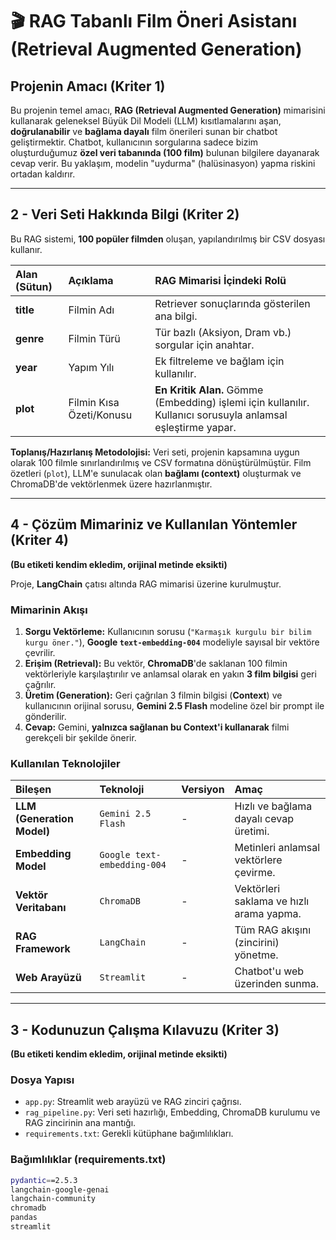 # 🎬 RAG Tabanlı Film Öneri Asistanı (Retrieval Augmented Generation)

## Projenin Amacı (Kriter 1)

Bu projenin temel amacı, **RAG (Retrieval Augmented Generation)** mimarisini kullanarak geleneksel Büyük Dil Modeli (LLM) kısıtlamalarını aşan, **doğrulanabilir** ve **bağlama dayalı** film önerileri sunan bir chatbot geliştirmektir. Chatbot, kullanıcının sorgularına sadece bizim oluşturduğumuz **özel veri tabanında (100 film)** bulunan bilgilere dayanarak cevap verir. Bu yaklaşım, modelin "uydurma" (halüsinasyon) yapma riskini ortadan kaldırır.

---

## 2 - Veri Seti Hakkında Bilgi (Kriter 2)

Bu RAG sistemi, **100 popüler filmden** oluşan, yapılandırılmış bir CSV dosyası kullanır.

| Alan (Sütun) | Açıklama | RAG Mimarisi İçindeki Rolü |
| :--- | :--- | :--- |
| **title** | Filmin Adı | Retriever sonuçlarında gösterilen ana bilgi. |
| **genre** | Filmin Türü | Tür bazlı (Aksiyon, Dram vb.) sorgular için anahtar. |
| **year** | Yapım Yılı | Ek filtreleme ve bağlam için kullanılır. |
| **plot** | Filmin Kısa Özeti/Konusu | **En Kritik Alan.** Gömme (Embedding) işlemi için kullanılır. Kullanıcı sorusuyla anlamsal eşleştirme yapar. |

**Toplanış/Hazırlanış Metodolojisi:**
Veri seti, projenin kapsamına uygun olarak 100 filmle sınırlandırılmış ve CSV formatına dönüştürülmüştür. Film özetleri (`plot`), LLM'e sunulacak olan **bağlamı (context)** oluşturmak ve ChromaDB'de vektörlenmek üzere hazırlanmıştır.

---

## 4 - Çözüm Mimariniz ve Kullanılan Yöntemler (Kriter 4) 
**(Bu etiketi kendim ekledim, orijinal metinde eksikti)**

Proje, **LangChain** çatısı altında RAG mimarisi üzerine kurulmuştur.

### Mimarinin Akışı

1.  **Sorgu Vektörleme:** Kullanıcının sorusu (`"Karmaşık kurgulu bir bilim kurgu öner."`), **Google `text-embedding-004`** modeliyle sayısal bir vektöre çevrilir.
2.  **Erişim (Retrieval):** Bu vektör, **ChromaDB**'de saklanan 100 filmin vektörleriyle karşılaştırılır ve anlamsal olarak en yakın **3 film bilgisi** geri çağrılır.
3.  **Üretim (Generation):** Geri çağrılan 3 filmin bilgisi (**Context**) ve kullanıcının orijinal sorusu, **Gemini 2.5 Flash** modeline özel bir prompt ile gönderilir.
4.  **Cevap:** Gemini, **yalnızca sağlanan bu Context'i kullanarak** filmi gerekçeli bir şekilde önerir.

### Kullanılan Teknolojiler

| Bileşen | Teknoloji | Versiyon | Amaç |
| :--- | :--- | :--- | :--- |
| **LLM (Generation Model)** | `Gemini 2.5 Flash` | - | Hızlı ve bağlama dayalı cevap üretimi. |
| **Embedding Model** | `Google text-embedding-004` | - | Metinleri anlamsal vektörlere çevirme. |
| **Vektör Veritabanı** | `ChromaDB` | - | Vektörleri saklama ve hızlı arama yapma. |
| **RAG Framework** | `LangChain` | - | Tüm RAG akışını (zincirini) yönetme. |
| **Web Arayüzü** | `Streamlit` | - | Chatbot'u web üzerinden sunma. |

---

## 3 - Kodunuzun Çalışma Kılavuzu (Kriter 3)
**(Bu etiketi kendim ekledim, orijinal metinde eksikti)**

### Dosya Yapısı

* `app.py`: Streamlit web arayüzü ve RAG zinciri çağrısı.
* `rag_pipeline.py`: Veri seti hazırlığı, Embedding, ChromaDB kurulumu ve RAG zincirinin ana mantığı.
* `requirements.txt`: Gerekli kütüphane bağımlılıkları.

### Bağımlılıklar (requirements.txt)

```bash
pydantic==2.5.3
langchain-google-genai
langchain-community
chromadb
pandas
streamlit
